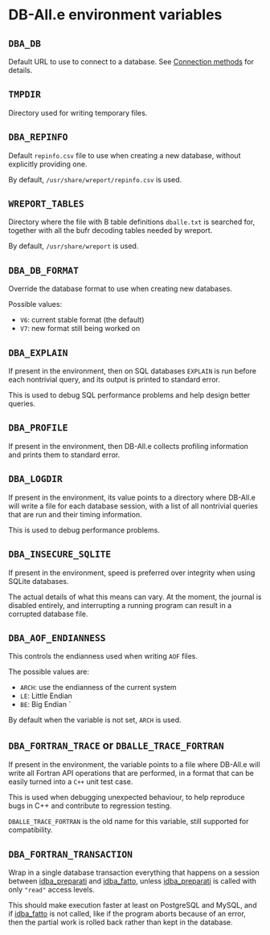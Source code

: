 # DB-All.e environment variables

## `DBA_DB`

Default URL to use to connect to a database. See [Connection
methods](fapi_connect.md) for details.

## `TMPDIR`

Directory used for writing temporary files.

## `DBA_REPINFO`

Default `repinfo.csv` file to use when creating a new database, without
explicitly providing one.

By default, `/usr/share/wreport/repinfo.csv` is used.

## `WREPORT_TABLES`

Directory where the file with B table definitions `dballe.txt` is searched for,
together with all the bufr decoding tables needed by wreport.

By default, `/usr/share/wreport` is used.

## `DBA_DB_FORMAT`

Override the database format to use when creating new databases.

Possible values:

 * `V6`: current stable format (the default)
 * `V7`: new format still being worked on

## `DBA_EXPLAIN`

If present in the environment, then on SQL databases `EXPLAIN` is run before
each nontrivial query, and its output is printed to standard error.

This is used to debug SQL performance problems and help design better queries.

## `DBA_PROFILE`

If present in the environment, then DB-All.e collects profiling information and
prints them to standard error.

## `DBA_LOGDIR`

If present in the environment, its value points to a directory where DB-All.e
will write a file for each database session, with a list of all nontrivial
queries that are run and their timing information.

This is used to debug performance problems.

## `DBA_INSECURE_SQLITE`

If present in the environment, speed is preferred over integrity when using
SQLite databases.

The actual details of what this means can vary. At the moment, the journal is
disabled entirely, and interrupting a running program can result in a corrupted
database file.

## `DBA_AOF_ENDIANNESS`

This controls the endianness used when writing `AOF` files.

The possible values are:

* `ARCH`: use the endianness of the current system
* `LE`: Little Endian
* `BE`: Big Endian
`

By default when the variable is not set, `ARCH` is used.

## `DBA_FORTRAN_TRACE` or `DBALLE_TRACE_FORTRAN`

If present in the environment, the variable points to a file where DB-All.e
will write all Fortran API operations that are performed, in a format that can
be easily turned into a `C++` unit test case.

This is used when debugging unexpected behaviour, to help reproduce bugs in C++
and contribute to regression testing.

`DBALLE_TRACE_FORTRAN` is the old name for this variable, still supported for
compatibility.

## `DBA_FORTRAN_TRANSACTION`

Wrap in a single database transaction everything that happens on a session
between [idba_preparati][] and [idba_fatto][], unless [idba_preparati][] is
called with only `"read"` access levels.

This should make execution faster at least on PostgreSQL and MySQL, and if
[idba_fatto][] is not called, like if the program aborts because of an error,
then the partial work is rolled back rather than kept in the database.

[idba_preparati]: fapi_reference.md#idba_preparati
[idba_messaggi]: fapi_reference.md#idba_messaggi
[idba_fatto]: fapi_reference.md#idba_fatto
